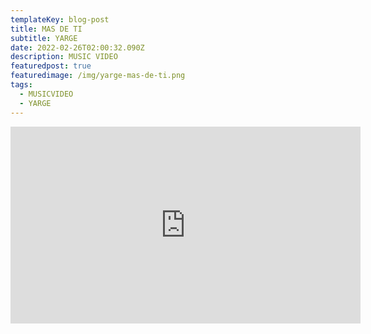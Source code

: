 ```yaml
---
templateKey: blog-post
title: MAS DE TI
subtitle: YARGE
date: 2022-02-26T02:00:32.090Z
description: MUSIC VIDEO
featuredpost: true
featuredimage: /img/yarge-mas-de-ti.png
tags:
  - MUSICVIDEO
  - YARGE
---
```

<iframe width="560" height="315" src="https://www.youtube.com/embed/FH1SElWBmf8" title="YouTube video player" frameborder="0" allow="accelerometer; autoplay; clipboard-write; encrypted-media; gyroscope; picture-in-picture" allowfullscreen></iframe>